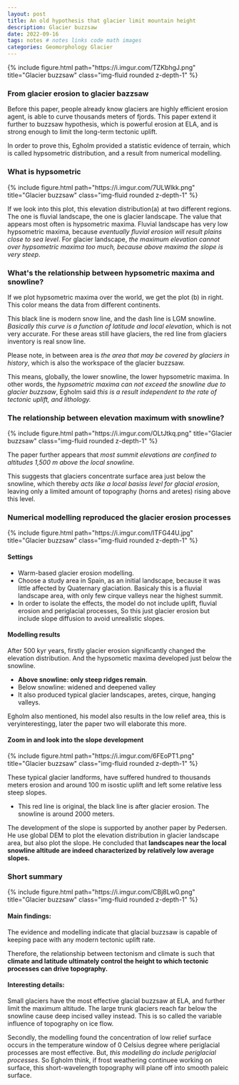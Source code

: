 ```yaml
---
layout: post
title: An old hypothesis that glacier limit mountain height
description: Glacier buzzsaw
date: 2022-09-16
tags: notes # notes links code math images
categories: Geomorphology Glacier
---
```


<div class="row">
    <div class="col-sm mt-3 mt-md-0">
        {% include figure.html path="https://i.imgur.com/TZKbhgJ.png" title="Glacier buzzsaw" class="img-fluid rounded z-depth-1" %}
    </div>
</div>

### From glacier erosion to glacier bazzsaw

Before this paper, people already know glaciers are highly efficient erosion agent, is able to curve thousands meters of fjords. This paper extend it further to buzzsaw hypothesis, which is powerful erosion at ELA, and is strong enough to limit the long-term tectonic uplift.

In order to prove this, Egholm provided a statistic evidence of terrain, which is called hypsometric distribution, and a result from numerical modelling.

### What is hypsometric

<div class="row">
    <div class="col-sm mt-3 mt-md-0">
        {% include figure.html path="https://i.imgur.com/7ULWlkk.png" title="Glacier buzzsaw" class="img-fluid rounded z-depth-1" %}
    </div>
</div>

If we look into this plot, this elevation distribution(a) at two different regions. The one is fluvial landscape, the one is glacier landscape. The value that appears most often is hypsometric maxima. Fluvial landscape has very low hypsometric maxima, because *eventually fluvial erosion will result plains close to sea level*. For glacier landscape, *the maximum elevation cannot over hypsometric maxima too much, because above maxima the slope is very steep*. 

### What's the relationship between hypsometric maxima and snowline?

If we plot hypsometric maxima over the world, we get the plot (b) in right. This color means the data from different continents. 

This black line is modern snow line, and the dash line is LGM snowline. *Basically this curve is a function of latitude and local elevation*, which is not very accurate. For these areas still have glaciers, the red line from glaciers inventory is real snow line.

Please note, in between area is *the area that may be covered by glaciers in history*, which is also the workspace of the glacier buzzsaw.

This means, globally, the lower snowline, the lower hypsometric maxima. In other words, the *hypsometric maxima can not exceed the snowline due to glacier buzzsaw*, Egholm said *this is a result independent to the rate of tectonic uplift, and lithology.*

### The relationship between elevation maximum with snowline?


<div class="row">
    <div class="col-sm mt-3 mt-md-0">
        {% include figure.html path="https://i.imgur.com/OLtJtkq.png" title="Glacier buzzsaw" class="img-fluid rounded z-depth-1" %}
    </div>
</div>

The paper further appears that *most summit elevations are confined to altitudes 1,500 m above the local snowline.*

This suggests that glaciers concentrate surface area just below the snowline, which thereby *acts like a local basiss level for glacial erosion*, leaving only a limited amount of topography (horns and aretes) rising above this level.


### Numerical modelling reproduced the glacier erosion processes

<div class="row">
    <div class="col-sm mt-3 mt-md-0">
        {% include figure.html path="https://i.imgur.com/ITFG44U.jpg" title="Glacier buzzsaw" class="img-fluid rounded z-depth-1" %}
    </div>
</div>

#### Settings
- Warm-based glacier erosion modelling.
- Choose a study area in Spain, as an initial landscape, because it was little affected by Quaternary glaciation. Basicaly this is a fluvial landscape area, with only few cirque valleys near the highest summit.
- In order to isolate the effects, the model do not include uplift, fluvial erosion and periglacial processes, So this just glacier erosion but include slope diffusion to avoid unrealistic slopes.

#### Modelling results

After 500 kyr years, firstly glacier erosion significantly changed the elevation distribution. And the hypsometic maxima developed just below the snowline.

- **Above snowline: only steep ridges remain**.
- Below snowline: widened and deepened valley
- It also produced typical glacier landscapes, aretes, cirque, hanging valleys.

Egholm also mentioned, his model also results in the low relief area, this is veryinterestingg, later the paper two will elaborate this more.

#### Zoom in and look into the slope development

<div class="row">
    <div class="col-sm mt-3 mt-md-0">
        {% include figure.html path="https://i.imgur.com/6FEoPT1.png" title="Glacier buzzsaw" class="img-fluid rounded z-depth-1" %}
    </div>
</div>

These typical glacier landforms, have suffered hundred to thousands meters erosion and around 100 m isostic uplift and left some relative less steep slopes.
- This red line is original, the black line is after glacier erosion. The snowline is around 2000 meters.

The development of the slope is supported by another paper by Pedersen. He use global DEM to plot the elevation distribution in glacier landscape area, but also plot the slope. He concluded that **landscapes near the local snowline altitude are indeed characterized by relatively low average slopes.**

### Short summary
<div class="row">
    <div class="col-sm mt-3 mt-md-0">
        {% include figure.html path="https://i.imgur.com/CBj8Lw0.png" title="Glacier buzzsaw" class="img-fluid rounded z-depth-1" %}
    </div>
</div>

#### Main findings:

The evidence and modelling indicate that glacial buzzsaw is capable of keeping pace with any modern tectonic uplift rate. 

Therefore, the relationship between tectonism and climate is such that **climate and latitude ultimately control the height to which tectonic processes can drive topography.**

#### Interesting details:

Small glaciers have the most effective glacial buzzsaw at ELA, and further limit the maximum altitude. The large trunk glaciers reach far below the snowline cause deep incised valley instead. This is so called the variable influence of topography on ice flow.

Secondly, the modelling found the concentration of low relief surface occurs in the temperature window of 0 Celsius degree where periglacial processes are most effective. But, *this modelling do include periglacial processes*. So Egholm think, if frost weathering continuee working on surface, this short-wavelength topography will plane off into smooth paleic surface.
